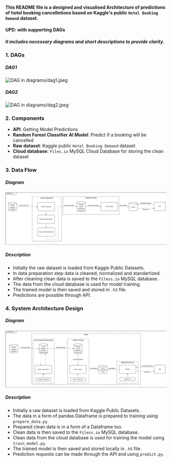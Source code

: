 #### This README file is a designed and visualised Architecture of predictions of hotel booking cancelletions based on Kaggle's public `Hotel Booking Demand` dataset. 
#### UPD: with supporting DAGs
##### It includes necessary diagrams and short descriptions to provide clarity.
### 1. DAGs
##### DAG1
![DAG in diagrams/dag1.jpeg](diagrams/dag1.jpeg)
##### DAG2
![DAG in diagrams/dag2.jpeg](diagrams/dag1.jpeg)
### 2. Components 
- **API**: Getting Model Predictions
- **Random Forest Classifier AI Model**: Predict if a booking will be cancelled
- **Raw dataset**: Kaggle public `Hotel Booking Demand` dataset
- **Cloud database**: `Files.io` MySQL Cloud Database for storing the clean dataset
### 3. Data Flow
##### Diagram
![DataFlow diagram in diagrams/DataFlow.png](diagrams/DataFlow.png)
##### Description
- Initially the raw dataset is loaded from Kaggle Public Datasets.
- In data preparation step data is cleaned, normalized and standartized. 
- After cleaning clean data is saved to the `Filess.io` MySQL database. 
- The data from the cloud database is used for model training.
- The trained model is then saved and stored in `.h5` file.
- Predictions are possible through API.
### 4. System Architecture Design 
##### Diagram
![SystemArchitecture diagram in diagrams/SystemArchitecture.png](diagrams/SystemArchitecture.png)
##### Description
- Initially a raw dataset is loaded from Kaggle Public Datasets.
- The data in a form of pandas Dataframe is prepared to training using `prepare_data.py`.
- Prepared clean data is in a form of a Dataframe too.
- Clean data is then saved to the `Filess.io` MySQL database.
- Clean data from the cloud database is used for training the model using `train_model.py`.
- The trained model is then saved and stored locally in `.h5` file.
- Prediction requests can be made through the API and using `predict.py`.